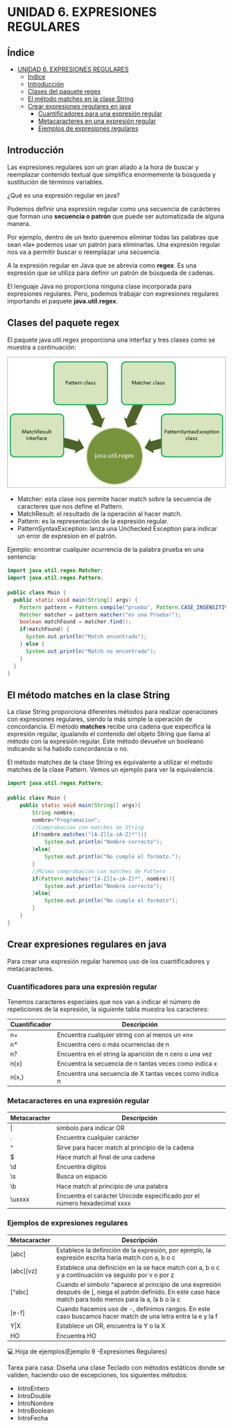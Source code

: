# UNIDAD 6. EXPRESIONES REGULARES

## Índice
- [UNIDAD 6. EXPRESIONES REGULARES](#unidad-6-expresiones-regulares)
  - [Índice](#índice)
  - [Introducción](#introducción)
  - [Clases del paquete regex](#clases-del-paquete-regex)
  - [El método matches en la clase String](#el-método-matches-en-la-clase-string)
  - [Crear expresiones regulares en java](#crear-expresiones-regulares-en-java)
    - [Cuantificadores para una expresión regular](#cuantificadores-para-una-expresión-regular)
    - [Metacaracteres en una expresión regular](#metacaracteres-en-una-expresión-regular)
    - [Ejemplos de expresiones regulares](#ejemplos-de-expresiones-regulares)

## Introducción 

Las expresiones regulares son un gran aliado a la hora de buscar y reemplazar contenido textual que simplifica enormemente la búsqueda y sustitución de términos variables.

¿Qué es una expresión regular en java?

Podemos definir una expresión regular como una secuencia de carácteres que forman una __secuencia o patrón__ que puede ser automatizada de alguna manera.

Por ejemplo, dentro de un texto queremos eliminar todas las palabras que sean «la» podemos usar un patrón para eliminarlas. Una expresión regular nos va a permitir buscar o reemplazar una secuencia. 

A la expresión regular en Java que se abrevia como __regex__. Es una expresión que se utiliza para definir un patrón de búsqueda de cadenas.

El lenguaje Java no proporciona ninguna clase incorporada para expresiones regulares. Pero, podemos trabajar con expresiones regulares importando el paquete __java.util.regex__.

<div class="page"/>

## Clases del paquete regex
El paquete java.util.regex proporciona una interfaz y tres clases como se muestra a continuación:

![imagen java regex](img/javaregex.png)

* Matcher: esta clase nos permite hacer match sobre la secuencia de caracteres que nos define el Pattern.
* MatchResult: el resultado de la operación al hacer match.
* Pattern: es la representación de la expresión regular.
* PatternSyntaxException: lanza una Unchecked Exception para indicar un error de expresion en el patrón.

Ejemplo: encontrar cualquier ocurrencia de la palabra prueba en una sentencia:

```java
import java.util.regex.Matcher;
import java.util.regex.Pattern;

public class Main {
  public static void main(String[] args) {
    Pattern pattern = Pattern.compile("prueba", Pattern.CASE_INSENSITIVE);
    Matcher matcher = pattern.matcher("es una Prueba!");
    boolean matchFound = matcher.find();
    if(matchFound) {
      System.out.println("Match encontrado");
    } else {
      System.out.println("Match no encontrado");
    }
  }
}
```
<div class="page"/>

## El método matches en la clase String

La clase String proporciona diferentes métodos para realizar operaciones con expresiones regulares, siendo la más simple la operación de concordancia. El método **matches** recibe una cadena que especifica la expresión regular, igualando el contenido del objeto String que llama al método con la expresión regular. Este método devuelve un booleano indicando si ha habido concordancia o no.

El método matches de la clase String es equivalente a utilizar el método matches de la clase Pattern. Vemos un ejemplo para ver la equivalencia.

```java
import java.util.regex.Pattern;

public class Main {
    public static void main(String[] args){
        String nombre;
        nombre="Programacion";
        //Comprobación con matches de String
        if(nombre.matches("[A-Z][a-zA-Z]*")){
            System.out.println("Nombre correcto");
        }else{
            System.out.println("No cumple el formato.");
        }
        //Misma comprobación con matches de Pattern
        if(Pattern.matches("[A-Z][a-zA-Z]*", nombre)){
            System.out.println("Nombre correcto");
        }else{
            System.out.println("No cumple el formato");
        }
    }
}
```

## Crear expresiones regulares en java
Para crear una expresión regular haremos uso de los cuantificadores y metacaracteres. 

### Cuantificadores para una expresión regular

Tenemos caracteres especiales que nos van a indicar el número de repeticiones de la expresión, la siguiente tabla muestra los caracteres: 

| Cuantificador | Descripción | 
| ------------- | ------------- |
|n+|Encuentra cualquier string con al menos un «n»|
|n*|Encuentra cero o más ocurrencias de n|
|n?|Encuentra en el string la aparición de n cero o una vez|
|n{x}|Encuentra la secuencia de n tantas veces como indica x|
|n{x,}|Encuentra una secuencia de X tantas veces como indica n|

### Metacaracteres en una expresión regular

| Metacaracter | Descripción | 
| ------------- | ------------- |
|\||símbolo para indicar OR|
|.|Encuentra cualquier carácter|
|^|Sirve para hacer match al principio de la cadena|
|$|Hace match al final de una cadena|
|\d|Encuentra dígitos|
|\s|Busca un espacio|
|\b|Hace match al principio de una palabra|
|\uxxxx|Encuentra el carácter Unicode especificado por el número hexadecimal xxxx|

### Ejemplos de expresiones regulares

| Metacaracter | Descripción |
| ------------- | ------------- |
|[abc]|Establece la definición de la expresión, por ejemplo, la expresión escrita haría match con a, b o c|
|[abc][vz]|Establece una definición en la se hace match con a, b o c y a continuación va seguido por v o por z|
|[^abc]|Cuando el símbolo ^aparece al principio de una expresión después de [, niega el patrón definido. En este caso hace match para todo menos para la a, la b o la c|
|[e-f]|Cuando hacemos uso de -, definimos rangos. En este caso buscamos hacer match de una letra entre la e y la f|
|Y\|X|Establece un OR, encuentra la Y o la X|
|HO|Encuentra HO|

:computer: Hoja de ejemplos(Ejemplo 9 -Expresiones Regulares)

Tarea para casa: Diseña una clase Teclado con métodos estáticos donde se validen, haciendo uso de excepciones, los siguientes métodos:

- IntroEntero
- IntroDouble
- IntroNombre
- IntroBoolean
- IntroFecha